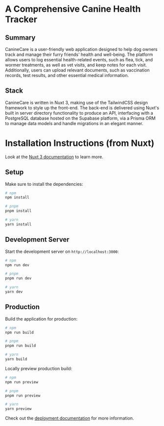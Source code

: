 # A Comprehensive Canine Health Tracker

## Summary
CanineCare is a user-friendly web application designed to help dog owners track and manage their furry friends' health and well-being. The platform allows users to log essential health-related events, such as flea, tick, and wormer treatments, as well as vet visits, and keep notes for each visit. Additionally, users can upload relevant documents, such as vaccination records, test results, and other essential medical information.

## Stack
CanineCare is written in Nuxt 3, making use of the TailwindCSS design framework to style up the front-end. The back-end is delivered using Nuxt's built in server directory functionality to produce an API, interfacing with a PostgreSQL database hosted on the Supabase platform, via a Prisma ORM to manage data models and handle migrations in an elegant manner.

# Installation Instructions (from Nuxt)

Look at the [Nuxt 3 documentation](https://nuxt.com/docs/getting-started/introduction) to learn more.

## Setup

Make sure to install the dependencies:

```bash
# npm
npm install

# pnpm
pnpm install

# yarn
yarn install
```

## Development Server

Start the development server on `http://localhost:3000`:

```bash
# npm
npm run dev

# pnpm
pnpm run dev

# yarn
yarn dev
```

## Production

Build the application for production:

```bash
# npm
npm run build

# pnpm
pnpm run build

# yarn
yarn build
```

Locally preview production build:

```bash
# npm
npm run preview

# pnpm
pnpm run preview

# yarn
yarn preview
```

Check out the [deployment documentation](https://nuxt.com/docs/getting-started/deployment) for more information.

